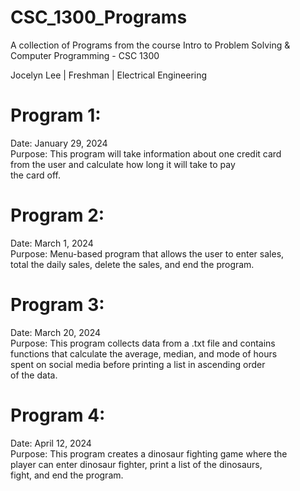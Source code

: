 # CSC_1300_Programs
A collection of Programs from the course Intro to Problem Solving &amp; Computer Programming - CSC 1300

Jocelyn Lee | Freshman | Electrical Engineering

# Program 1:
  Date: January 29, 2024  
  Purpose: This program will take information about one credit card  
    from the user and calculate how long it will take to pay  
    the card off.  

# Program 2: 
  Date: March 1, 2024  
  Purpose: Menu-based program that allows the user to enter sales,   
    total the daily sales, delete the sales, and end the program.   

# Program 3:
  Date: March 20, 2024  
  Purpose: This program collects data from a .txt file and contains   
    functions that calculate the average, median, and mode of hours  
    spent on social media before printing a list in ascending order   
    of the data.  

# Program 4:
  Date: April 12, 2024  
  Purpose: This program creates a dinosaur fighting game where the   
    player can enter dinosaur fighter, print a list of the dinosaurs,   
    fight, and end the program.  
